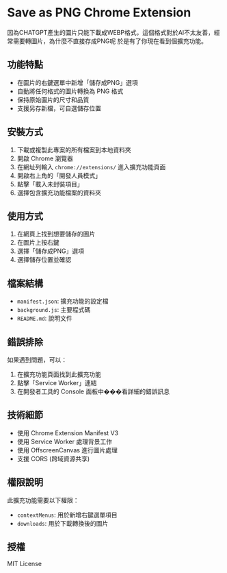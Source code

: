 # Save as PNG Chrome Extension

因為CHATGPT產生的圖片只能下載成WEBP格式，這個格式對於AI不太友善，經常需要轉圖片，為什麼不直接存成PNG呢
於是有了你現在看到個擴充功能。

## 功能特點

- 在圖片的右鍵選單中新增「儲存成PNG」選項
- 自動將任何格式的圖片轉換為 PNG 格式
- 保持原始圖片的尺寸和品質
- 支援另存新檔，可自選儲存位置

## 安裝方式

1. 下載或複製此專案的所有檔案到本地資料夾
2. 開啟 Chrome 瀏覽器
3. 在網址列輸入 `chrome://extensions/` 進入擴充功能頁面
4. 開啟右上角的「開發人員模式」
5. 點擊「載入未封裝項目」
6. 選擇包含擴充功能檔案的資料夾

## 使用方式

1. 在網頁上找到想要儲存的圖片
2. 在圖片上按右鍵
3. 選擇「儲存成PNG」選項
4. 選擇儲存位置並確認

## 檔案結構

- `manifest.json`: 擴充功能的設定檔
- `background.js`: 主要程式碼
- `README.md`: 說明文件

## 錯誤排除

如果遇到問題，可以：

1. 在擴充功能頁面找到此擴充功能
2. 點擊「Service Worker」連結
3. 在開發者工具的 Console 面板中���看詳細的錯誤訊息

## 技術細節

- 使用 Chrome Extension Manifest V3
- 使用 Service Worker 處理背景工作
- 使用 OffscreenCanvas 進行圖片處理
- 支援 CORS (跨域資源共享)

## 權限說明

此擴充功能需要以下權限：
- `contextMenus`: 用於新增右鍵選單項目
- `downloads`: 用於下載轉換後的圖片

## 授權

MIT License 